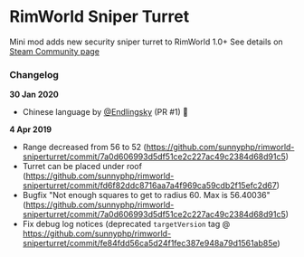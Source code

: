 # RimWorld Sniper Turret

Mini mod adds new security sniper turret to RimWorld 1.0+
See details on [Steam Community page](https://steamcommunity.com/sharedfiles/filedetails/?id=836962620)

### Changelog

**30 Jan 2020**

 - Chinese language by [@Endlingsky](https://github.com/Endlingsky) (PR #1) :tada:

**4 Apr 2019**

 - Range decreased from 56 to 52 (https://github.com/sunnyphp/rimworld-sniperturret/commit/7a0d606993d5df51ce2c227ac49c2384d68d91c5)
 - Turret can be placed under roof (https://github.com/sunnyphp/rimworld-sniperturret/commit/fd6f82ddc8716aa7a4f969ca59cdb2f15efc2d67)
 - Bugfix "Not enough squares to get to radius 60. Max is 56.40036" (https://github.com/sunnyphp/rimworld-sniperturret/commit/7a0d606993d5df51ce2c227ac49c2384d68d91c5)
 - Fix debug log notices (deprecated `targetVersion` tag @ https://github.com/sunnyphp/rimworld-sniperturret/commit/fe84fdd56ca5d24f1fec387e948a79d1561ab85e)

